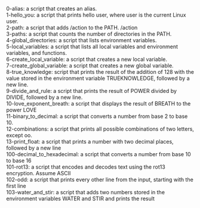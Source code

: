 0-alias: a script that creates an alias. <br/>
1-hello_you: a script that prints hello user, where user is the current Linux user.<br/>
2-path: a script that adds /action to the PATH. /action <br/>
3-paths:  a script that counts the number of directories in the PATH.<br/>
4-global_directories:  a script that lists environment variables.<br/>
5-local_variables: a script that lists all local variables and environment variables, and functions. <br/>
6-create_local_variable: a script that creates a new local variable. <br/>
7-create_global_variable: a script that creates a new global variable. <br/>
8-true_knowledge:  script that prints the result of the addition of 128 with the value stored in the environment variable TRUEKNOWLEDGE, followed by a new line. <br/>
9-divide_and_rule:  a script that prints the result of POWER divided by DIVIDE, followed by a new line.<br/>
10-love_exponent_breath: a script that displays the result of BREATH to the power LOVE<br/>
11-binary_to_decimal:  a script that converts a number from base 2 to base 10. <br/>
12-combinations:  a script that prints all possible combinations of two letters, except oo. <br/>
13-print_float: a script that prints a number with two decimal places, followed by a new line <br/>
100-decimal_to_hexadecimal: a script that converts a number from base 10 to base 16 <br/>
101-rot13: a script that encodes and decodes text using the rot13 encryption. Assume ASCII <br/>
102-odd: a script that prints every other line from the input, starting with the first line <br/>
103-water_and_stir: a script that adds two numbers stored in the environment variables WATER and STIR and prints the result <br/>
